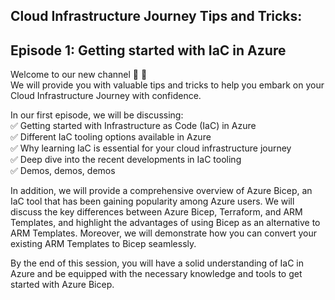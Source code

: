 ## Cloud Infrastructure Journey Tips and Tricks: 
## Episode 1: Getting started with IaC in Azure

Welcome to our new channel 🎉 🎊 <br/>
We will provide you with valuable tips and tricks to help you embark on your Cloud Infrastructure Journey with confidence.

In our first episode, we will be discussing:<br/>
✅ Getting started with Infrastructure as Code (IaC) in Azure <br/>
✅ Different IaC tooling options available in Azure <br/>
✅ Why learning IaC is essential for your cloud infrastructure journey <br/>
✅ Deep dive into the recent developments in IaC tooling <br/>
✅ Demos, demos, demos <br/>

In addition, we will provide a comprehensive overview of Azure Bicep, an IaC tool that has been gaining popularity among Azure users. We will discuss the key differences between Azure Bicep, Terraform, and ARM Templates, and highlight the advantages of using Bicep as an alternative to ARM Templates.
Moreover, we will demonstrate how you can convert your existing ARM Templates to Bicep seamlessly. <br/>

By the end of this session, you will have a solid understanding of IaC in Azure and be equipped with the necessary knowledge and tools to get started with Azure Bicep.

